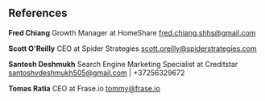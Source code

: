 ## References

**Fred Chiang**
Growth Manager at HomeShare
fred.chiang.shhs@gmail.com

**Scott O'Reilly**
CEO at Spider Strategies
scott.oreilly@spiderstrategies.com

**Santosh Deshmukh**
Search Engine Marketing Specialist at Creditstar
santoshvdeshmukh505@gmail.com | +37256329672

**Tomas Ratia**
CEO at Frase.io
tommy@frase.io